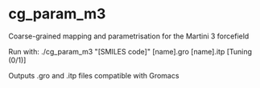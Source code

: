 # cg_param_m3
Coarse-grained mapping and parametrisation for the Martini 3 forcefield

Run with: ./cg_param_m3 "[SMILES code]" [name].gro [name].itp [Tuning (0/1)]

Outputs .gro and .itp files compatible with Gromacs
